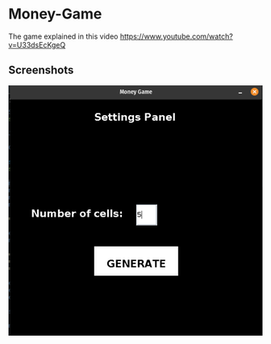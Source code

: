 # Money-Game
The game explained in this video https://www.youtube.com/watch?v=U33dsEcKgeQ

## Screenshots

![alt text](screenshots/settings5.png)
